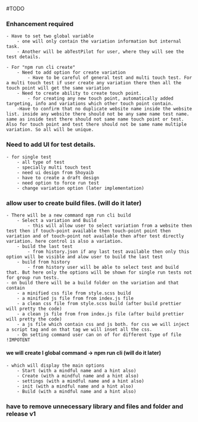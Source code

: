 #TODO

### Enhancement required  
    - Have to set two global variable 
        - one will only contain the variation information but internal task.
        - Another will be abTestPilot for user, where they will see the test details.

    - For "npm run cli create"
        - Need to add option for create variation
            - Have to be careful of general test and multi touch test. For a multi touch test if user create any variation there then all the touch point will get the same variation
        - Need to create ability to create touch point.
            - for creating any new touch point, automatically added targeting, info and variations which other touch point contain. 
        -Have to confirm that no duplicate website name inside the website list. inside any website there should not be any same name test name. same as inside test there should not same name touch point or test. Also for touch point and test there should not be same name multiple variation. So all will be unique. 

### Need to add UI for test details.
    - for single test
        - all type of test
        - specially multi touch test
        - need ui design from Shoyaib
        - have to create a draft design 
        - need option to force run test
        - change variation option (later implementation)

### allow user to create build files. (will do it later)
    - There will be a new command npm run cli build 
        - Select a variation and Build
            - this will allow user to select variation from a website then test then if touch-point available then touch-point point then variation and of touch-point not available then after test directly variation. here control is also a variation.
        - build the last test
            - from history.json if any last test available then only this option will be visible and alow user to build the last test
        - build from history
            - from history user will be able to select test and build that. But here only the options will be shown for single run tests not for group run tests.
    - on build there will be a build folder on the variation and that contain
        - a minified css file from style.scss build
        - a minified js file from from index.js file 
        - a clean css file from style.scss build (after build prettier will pretty the code)
        - a clean js file from from index.js file (after build prettier will pretty the code)
        - a js file which contain css and js both. for css we will inject a script tag and on that tag we will inset all the css.
        - On setting command user can on of for different type of file !IMPOTENT

#### we will create I global command -> npm run cli (will do it later)
    - which will display the main options
        - Start (with a mindful name and a hint also)
        - Create (with a mindful name and a hint also)
        - settings (with a mindful name and a hint also)
        - init (with a mindful name and a hint also)
        - Build (with a mindful name and a hint also)


### have to remove unnecessary library and files and folder and release v1